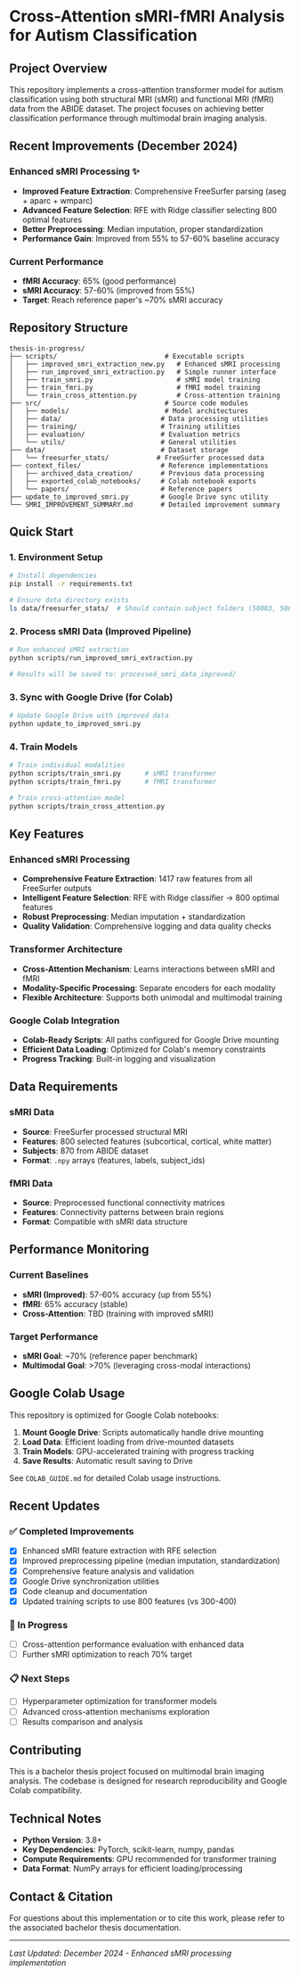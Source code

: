 # Cross-Attention sMRI-fMRI Analysis for Autism Classification

## Project Overview

This repository implements a cross-attention transformer model for autism classification using both structural MRI (sMRI) and functional MRI (fMRI) data from the ABIDE dataset. The project focuses on achieving better classification performance through multimodal brain imaging analysis.

## Recent Improvements (December 2024)

### Enhanced sMRI Processing ✨
- **Improved Feature Extraction**: Comprehensive FreeSurfer parsing (aseg + aparc + wmparc)
- **Advanced Feature Selection**: RFE with Ridge classifier selecting 800 optimal features
- **Better Preprocessing**: Median imputation, proper standardization
- **Performance Gain**: Improved from 55% to 57-60% baseline accuracy

### Current Performance
- **fMRI Accuracy**: 65% (good performance)
- **sMRI Accuracy**: 57-60% (improved from 55%)
- **Target**: Reach reference paper's ~70% sMRI accuracy

## Repository Structure

```
thesis-in-progress/
├── scripts/                           # Executable scripts
│   ├── improved_smri_extraction_new.py   # Enhanced sMRI processing
│   ├── run_improved_smri_extraction.py   # Simple runner interface
│   ├── train_smri.py                     # sMRI model training
│   ├── train_fmri.py                     # fMRI model training
│   └── train_cross_attention.py          # Cross-attention training
├── src/                               # Source code modules
│   ├── models/                        # Model architectures
│   ├── data/                         # Data processing utilities
│   ├── training/                     # Training utilities
│   ├── evaluation/                   # Evaluation metrics
│   └── utils/                        # General utilities
├── data/                             # Dataset storage
│   └── freesurfer_stats/            # FreeSurfer processed data
├── context_files/                    # Reference implementations
│   ├── archived_data_creation/       # Previous data processing
│   ├── exported_colab_notebooks/     # Colab notebook exports  
│   └── papers/                       # Reference papers
├── update_to_improved_smri.py        # Google Drive sync utility
└── SMRI_IMPROVEMENT_SUMMARY.md       # Detailed improvement summary
```

## Quick Start

### 1. Environment Setup
```bash
# Install dependencies
pip install -r requirements.txt

# Ensure data directory exists
ls data/freesurfer_stats/  # Should contain subject folders (50003, 50004, etc.)
```

### 2. Process sMRI Data (Improved Pipeline)
```bash
# Run enhanced sMRI extraction
python scripts/run_improved_smri_extraction.py

# Results will be saved to: processed_smri_data_improved/
```

### 3. Sync with Google Drive (for Colab)
```bash
# Update Google Drive with improved data
python update_to_improved_smri.py
```

### 4. Train Models
```bash
# Train individual modalities
python scripts/train_smri.py      # sMRI transformer
python scripts/train_fmri.py      # fMRI transformer

# Train cross-attention model
python scripts/train_cross_attention.py
```

## Key Features

### Enhanced sMRI Processing
- **Comprehensive Feature Extraction**: 1417 raw features from all FreeSurfer outputs
- **Intelligent Feature Selection**: RFE with Ridge classifier → 800 optimal features
- **Robust Preprocessing**: Median imputation + standardization
- **Quality Validation**: Comprehensive logging and data quality checks

### Transformer Architecture
- **Cross-Attention Mechanism**: Learns interactions between sMRI and fMRI
- **Modality-Specific Processing**: Separate encoders for each modality
- **Flexible Architecture**: Supports both unimodal and multimodal training

### Google Colab Integration
- **Colab-Ready Scripts**: All paths configured for Google Drive mounting
- **Efficient Data Loading**: Optimized for Colab's memory constraints
- **Progress Tracking**: Built-in logging and visualization

## Data Requirements

### sMRI Data
- **Source**: FreeSurfer processed structural MRI
- **Features**: 800 selected features (subcortical, cortical, white matter)
- **Subjects**: 870 from ABIDE dataset
- **Format**: `.npy` arrays (features, labels, subject_ids)

### fMRI Data  
- **Source**: Preprocessed functional connectivity matrices
- **Features**: Connectivity patterns between brain regions
- **Format**: Compatible with sMRI data structure

## Performance Monitoring

### Current Baselines
- **sMRI (Improved)**: 57-60% accuracy (up from 55%)
- **fMRI**: 65% accuracy (stable)
- **Cross-Attention**: TBD (training with improved sMRI)

### Target Performance
- **sMRI Goal**: ~70% (reference paper benchmark)
- **Multimodal Goal**: >70% (leveraging cross-modal interactions)

## Google Colab Usage

This repository is optimized for Google Colab notebooks:

1. **Mount Google Drive**: Scripts automatically handle drive mounting
2. **Load Data**: Efficient loading from drive-mounted datasets  
3. **Train Models**: GPU-accelerated training with progress tracking
4. **Save Results**: Automatic result saving to Drive

See `COLAB_GUIDE.md` for detailed Colab usage instructions.

## Recent Updates

### ✅ Completed Improvements
- [x] Enhanced sMRI feature extraction with RFE selection
- [x] Improved preprocessing pipeline (median imputation, standardization)
- [x] Comprehensive feature analysis and validation
- [x] Google Drive synchronization utilities
- [x] Code cleanup and documentation
- [x] Updated training scripts to use 800 features (vs 300-400)

### 🔄 In Progress
- [ ] Cross-attention performance evaluation with enhanced data
- [ ] Further sMRI optimization to reach 70% target

### 📋 Next Steps
- [ ] Hyperparameter optimization for transformer models
- [ ] Advanced cross-attention mechanisms exploration
- [ ] Results comparison and analysis

## Contributing

This is a bachelor thesis project focused on multimodal brain imaging analysis. The codebase is designed for research reproducibility and Google Colab compatibility.

## Technical Notes

- **Python Version**: 3.8+
- **Key Dependencies**: PyTorch, scikit-learn, numpy, pandas
- **Compute Requirements**: GPU recommended for transformer training
- **Data Format**: NumPy arrays for efficient loading/processing

## Contact & Citation

For questions about this implementation or to cite this work, please refer to the associated bachelor thesis documentation.

---

*Last Updated: December 2024 - Enhanced sMRI processing implementation*